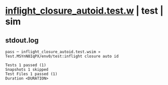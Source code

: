 # [inflight_closure_autoid.test.w](../../../../../examples/tests/valid/inflight_closure_autoid.test.w) | test | sim

## stdout.log
```log
pass ─ inflight_closure_autoid.test.wsim » Test.MSYnN8IqPX/env0/test:inflight closure auto id

Tests 1 passed (1)
Snapshots 1 skipped
Test Files 1 passed (1)
Duration <DURATION>
```


